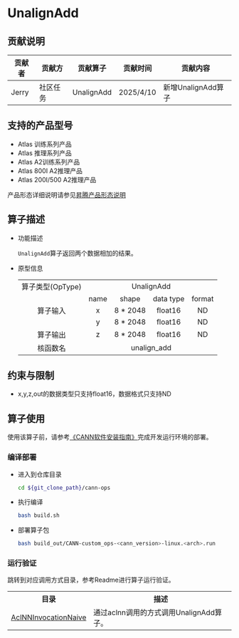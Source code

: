 # UnalignAdd
## 贡献说明
| 贡献者   | 贡献方  | 贡献算子       | 贡献时间      | 贡献内容           |
|-------|------|------------|-----------|----------------|
| Jerry | 社区任务 | UnalignAdd | 2025/4/10 | 新增UnalignAdd算子 |

## 支持的产品型号

- Atlas 训练系列产品
- Atlas 推理系列产品
- Atlas A2训练系列产品
- Atlas 800I A2推理产品
- Atlas 200I/500 A2推理产品

产品形态详细说明请参见[昇腾产品形态说明](http://www.hiascend.com/document/redirect/CannCommunityProductForm)

## 算子描述
- 功能描述

  `UnalignAdd`算子返回两个数据相加的结果。

- 原型信息
  <table>
    <tr><td rowspan="1" align="center">算子类型(OpType)</td><td colspan="4" align="center">UnalignAdd</td></tr>
    </tr>
    <tr><td rowspan="3" align="center">算子输入</td><td align="center">name</td><td align="center">shape</td><td align="center">data type</td><td align="center">format</td></tr>
    <tr><td align="center">x</td><td align="center">8 * 2048</td><td align="center">float16</td><td align="center">ND</td></tr>
    <tr><td align="center">y</td><td align="center">8 * 2048</td><td align="center">float16</td><td align="center">ND</td></tr>
    </tr>
    </tr>
    <tr><td rowspan="1" align="center">算子输出</td><td align="center">z</td><td align="center">8 * 2048</td><td align="center">float16</td><td align="center">ND</td></tr>
    </tr>
    <tr><td rowspan="1" align="center">核函数名</td><td colspan="4" align="center">unalign_add</td></tr>
  </table>

## 约束与限制

- x,y,z,out的数据类型只支持float16，数据格式只支持ND

## 算子使用
使用该算子前，请参考[《CANN软件安装指南》](https://hiascend.com/document/redirect/CannCommunityInstSoftware)完成开发运行环境的部署。

### 编译部署
  - 进入到仓库目录

    ```bash
    cd ${git_clone_path}/cann-ops
    ```

  - 执行编译

    ```bash
    bash build.sh
    ```

  - 部署算子包

    ```bash
    bash build_out/CANN-custom_ops-<cann_version>-linux.<arch>.run
    ```
### 运行验证
跳转到对应调用方式目录，参考Readme进行算子运行验证。
<table>
    <th>目录</th><th>描述</th>
    <tr>
        <td><a href="./examples/AclNNInvocationNaive"> AclNNInvocationNaive</td><td>通过aclnn调用的方式调用UnalignAdd算子。</td>
    </tr>
</table>
